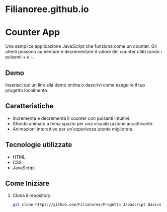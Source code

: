 # Filianoree.github.io


# Counter App


Una semplice applicazione JavaScript che funziona come un counter. Gli utenti possono aumentare e decrementare il valore del counter utilizzando i pulsanti + e -.

## Demo
Inserisci qui un link alla demo online o descrivi come eseguire il tuo progetto localmente.

## Caratteristiche

- Incrementa e decrementa il counter con pulsanti intuitivi.
- Sfondo animato a tema spazio per una visualizzazione accattivante.
- Animazioni interattive per un'esperienza utente migliorata.

## Tecnologie utilizzate

- HTML
- CSS
- JavaScript

## Come Iniziare

1. Clona il repository:

   ```bash
   git clone https://github.com/Filianoree/Progetto Javascript Basics di Oday Deb
